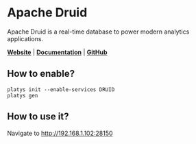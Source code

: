 # Apache Druid

Apache Druid is a real-time database to power modern analytics applications.

**[Website](https://druid.apache.org/)** | **[Documentation](https://druid.apache.org/community/)** | **[GitHub](https://github.com/apache/druid/)**

## How to enable?

```
platys init --enable-services DRUID
platys gen
```

## How to use it?

Navigate to <http://192.168.1.102:28150>